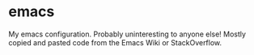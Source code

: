 emacs
=====

My emacs configuration. Probably uninteresting to anyone else! Mostly copied and pasted code from the Emacs Wiki or StackOverflow.
